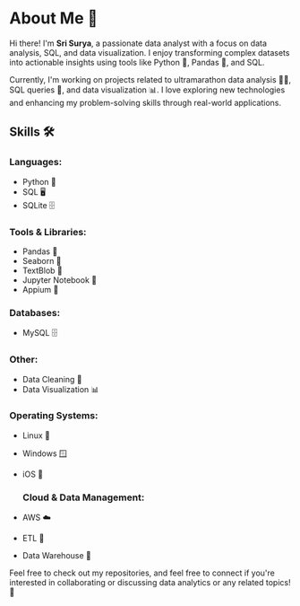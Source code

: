 # About Me 👋

Hi there! I'm **Sri Surya**, a passionate data analyst with a focus on data analysis, SQL, and data visualization. I enjoy transforming complex datasets into actionable insights using tools like Python 🐍, Pandas 🐼, and SQL.

Currently, I'm working on projects related to ultramarathon data analysis 🏃‍♂️, SQL queries 🔄, and data visualization 📊. I love exploring new technologies and enhancing my problem-solving skills through real-world applications.

## Skills 🛠️

### Languages:
- Python 🐍
- SQL 🖥️
- SQLite 🗄️

### Tools & Libraries:
- Pandas 🐼
- Seaborn 🌈
- TextBlob 💬
- Jupyter Notebook 📓
- Appium 📱

### Databases:
- MySQL 🗄️

### Other:
- Data Cleaning 🧹
- Data Visualization 📊

### Operating Systems:
- Linux 🐧
- Windows 🪟
- iOS 🍏

  ### Cloud & Data Management:
- AWS ☁️
- ETL 🔄
- Data Warehouse 🏢

Feel free to check out my repositories, and feel free to connect if you're interested in collaborating or discussing data analytics or any related topics! 🤝
